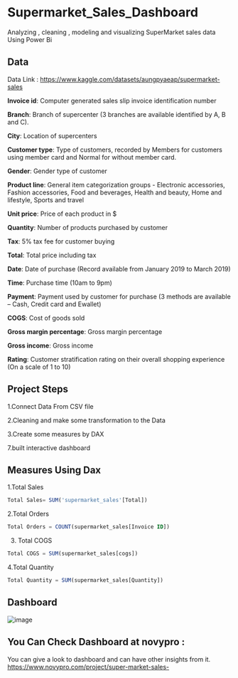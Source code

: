 ﻿# Supermarket_Sales_Dashboard
Analyzing , cleaning , modeling and visualizing SuperMarket sales data Using Power Bi 

## Data 
Data Link : https://www.kaggle.com/datasets/aungpyaeap/supermarket-sales

**Invoice id**: Computer generated sales slip invoice identification number

**Branch**: Branch of supercenter (3 branches are available identified by A, B and C).

**City**: Location of supercenters

**Customer type**: Type of customers, recorded by Members for customers using member card and Normal for without member card.

**Gender**: Gender type of customer

**Product line**: General item categorization groups - Electronic accessories, Fashion accessories, Food and beverages, Health and beauty, Home and lifestyle, Sports and travel

**Unit price**: Price of each product in $

**Quantity**: Number of products purchased by customer

**Tax**: 5% tax fee for customer buying

**Total**: Total price including tax

**Date**: Date of purchase (Record available from January 2019 to March 2019)

**Time**: Purchase time (10am to 9pm)

**Payment**: Payment used by customer for purchase (3 methods are available – Cash, Credit card and Ewallet)

**COGS**: Cost of goods sold

**Gross margin percentage**: Gross margin percentage

**Gross income**: Gross income

**Rating**: Customer stratification rating on their overall shopping experience (On a scale of 1 to 10)

## Project Steps
1.Connect Data From CSV file

2.Cleaning and make some transformation to the Data

3.Create some measures by DAX

7.built interactive dashboard

## Measures Using Dax 
1.Total Sales
```sql
Total Sales= SUM('supermarket_sales'[Total])
```
2.Total Orders
```sql
Total Orders = COUNT(supermarket_sales[Invoice ID])
```
3. Total COGS
```sql
Total COGS = SUM(supermarket_sales[cogs]) 
```
4.Total Quantity
```sql
Total Quantity = SUM(supermarket_sales[Quantity])
```

## Dashboard
![image](https://github.com/Mustafamegahed20/Supermarket_Sales_Dashboard/assets/61358936/3df4590c-7472-47df-bd9e-5ef0c070b49f)


## You Can Check Dashboard at novypro : 
You can give a look to dashboard and can have other insights from it.
https://www.novypro.com/project/super-market-sales-
